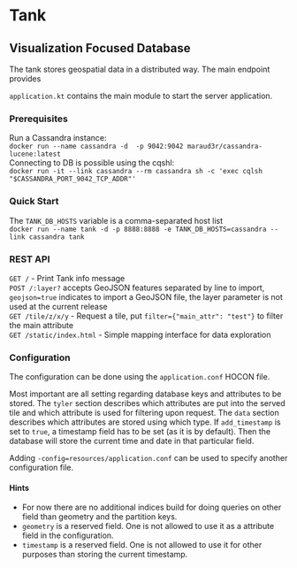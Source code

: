 # Tank

## Visualization Focused Database

The tank stores geospatial data in a distributed way. The main endpoint provides 

`application.kt` contains the main module to start the server application.

### Prerequisites
Run a Cassandra instance:  
`docker run --name cassandra -d  -p 9042:9042 maraud3r/cassandra-lucene:latest`  
Connecting to DB is possible using the cqshl:  
`docker run -it --link cassandra --rm cassandra sh -c 'exec cqlsh "$CASSANDRA_PORT_9042_TCP_ADDR"'`

### Quick Start

The `TANK_DB_HOSTS` variable is a comma-separated host list  
`docker run --name tank -d -p 8888:8888 -e TANK_DB_HOSTS=cassandra --link cassandra tank`

### REST API

`GET /` - Print Tank info message  
`POST /:layer?` accepts GeoJSON features separated by line to import, `geojson=true` indicates to import a GeoJSON file, the layer parameter is not used at the current release  
`GET /tile/z/x/y` - Request a tile, put `filter={"main_attr": "test"}` to filter the main attribute  
`GET /static/index.html` - Simple mapping interface for data exploration

### Configuration

The configuration can be done using the `application.conf` HOCON file.  

Most important are all setting regarding database keys and attributes to be stored.
The `tyler` section describes which attributes are put into the served tile and which attribute is used for filtering upon request.
The `data` section describes which attributes are stored using which type.
If `add_timestamp` is set to `true`, a timestamp field has to be set (as it is by default). Then the database will store the current time and date in that particular field.

Adding `-config=resources/application.conf` can be used to specify another configuration file.

#### Hints

* For now there are no additional indices build for doing queries on other field than geometry and the partition keys.
* `geometry` is a reserved field. One is not allowed to use it as a attribute field in the configuration.
* `timestamp` is a reserved field. One is not allowed to use it for other purposes than storing the current timestamp.
